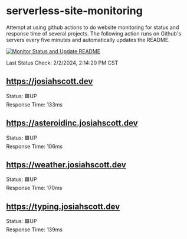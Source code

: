 # serverless-site-monitoring
Attempt at using github actions to do website monitoring for status and response time of several projects. The following action runs on Github's servers every five minutes and automatically updates the README.  

[![Monitor Status and Update README](https://github.com/JosiahSco/serverless-site-monitoring/actions/workflows/monitor.yaml/badge.svg)](https://github.com/JosiahSco/serverless-site-monitoring/actions/workflows/monitor.yaml)

Last Status Check: 2/2/2024, 2:14:20 PM CST

## https://josiahscott.dev
Status: 🟩UP  
Response Time: 133ms

## https://asteroidinc.josiahscott.dev
Status: 🟩UP  
Response Time: 106ms

## https://weather.josiahscott.dev
Status: 🟩UP  
Response Time: 170ms

## https://typing.josiahscott.dev
Status: 🟩UP  
Response Time: 139ms

